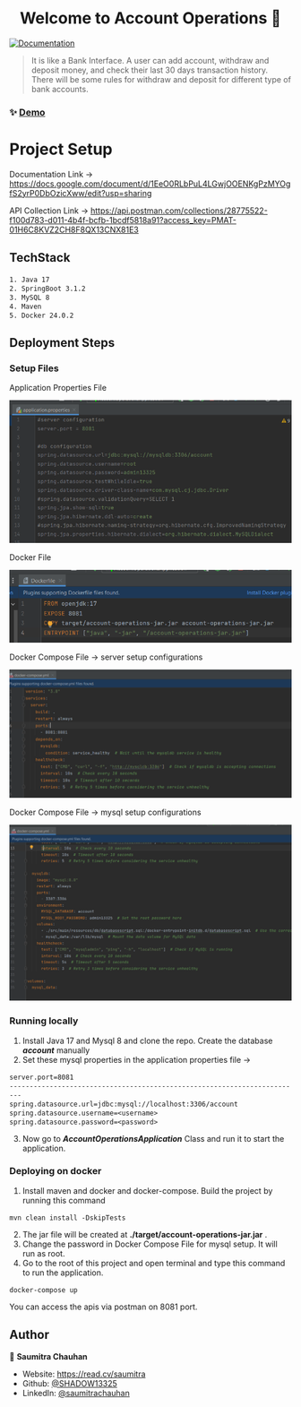 <h1 align="center">Welcome to Account Operations 👋</h1>
<p>
  <a href="ad" target="_blank">
    <img alt="Documentation" src="https://img.shields.io/badge/documentation-yes-brightgreen.svg" />
  </a>
</p>

> It is like a Bank Interface. A user can add account, withdraw and deposit money, and check their last 30 days transaction history. There will be some rules for withdraw and deposit for different type of bank accounts.

### ✨ [Demo](asd)

# Project Setup

Documentation Link -> https://docs.google.com/document/d/1EeO0RLbPuL4LGwjOOENKgPzMYOgfS2yrP0DbOzicXww/edit?usp=sharing

API Collection Link -> https://api.postman.com/collections/28775522-f100d783-d011-4b4f-bcfb-1bcdf5818a91?access_key=PMAT-01H6C8KVZ2CH8F8QX13CNX81E3

## TechStack
```text
1. Java 17
2. SpringBoot 3.1.2
3. MySQL 8
4. Maven
5. Docker 24.0.2
```


## Deployment Steps

### Setup Files

Application Properties File

<img src="templates/ApplicationProperties.png"/>


Docker File

<img src="templates/DockerFile.png"/>


Docker Compose File -> server setup configurations

<img src="templates/ServerSetupDockerComposeFile.png"/>


Docker Compose File -> mysql setup configurations

<img src="templates/MysqlSetupDockerComposeFile.png"/>


### Running locally
1. Install Java 17 and Mysql 8 and clone the repo. Create the database ***account*** manually
2. Set these mysql properties in the application properties file ->
```text
server.port=8081
-------------------------------------------------------------------------
spring.datasource.url=jdbc:mysql://localhost:3306/account
spring.datasource.username=<username>
spring.datasource.password=<password>
```
3. Now go to ***AccountOperationsApplication*** Class and run it to start the application.

### Deploying on docker
1. Install maven and docker and docker-compose. Build the project by running this command
```text
mvn clean install -DskipTests
```
2. The jar file will be created at **./target/account-operations-jar.jar** .
3. Change the password in Docker Compose File for mysql setup. It will run as root.
4. Go to the root of this project and open terminal and type this command to run the application.
```text
docker-compose up
```

You can access the apis via postman on 8081 port.




## Author

👤 **Saumitra Chauhan**

* Website: https://read.cv/saumitra
* Github: [@SHADOW13325](https://github.com/SHADOW13325)
* LinkedIn: [@saumitrachauhan](https://linkedin.com/in/saumitrachauhan)
